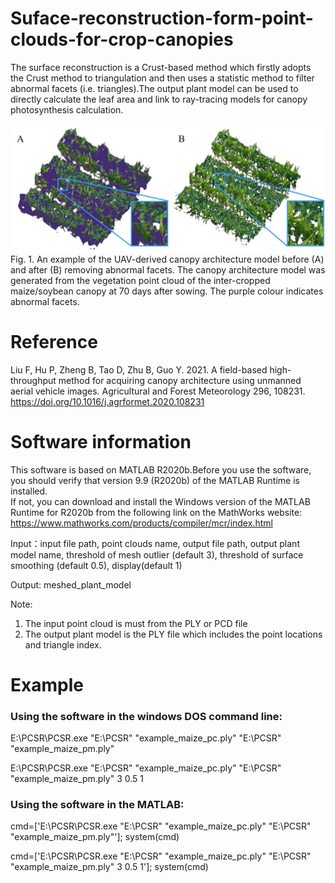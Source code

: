 # Suface-reconstruction-form-point-clouds-for-crop-canopies
The surface reconstruction is a Crust-based method which firstly adopts the Crust method to triangulation and then uses a statistic method to filter abnormal facets (i.e. triangles).The output plant model can be used to directly calculate the leaf area and link to ray-tracing models for canopy photosynthesis calculation.  

![alt text](https://github.com/FusangLiu/Suface-reconstruction-form-point-clouds-for-crop-canopies/blob/main/Fig5.jpg)
Fig. 1. An example of the UAV-derived canopy architecture model before (A) and after (B) removing abnormal facets. The canopy architecture model was generated from the vegetation point cloud of the inter-cropped maize/soybean canopy at 70 days after sowing. The purple colour indicates abnormal facets.


# Reference
Liu F, Hu P, Zheng B, Tao D, Zhu B, Guo Y. 2021. A field-based high-throughput method for acquiring canopy architecture using unmanned aerial vehicle images. Agricultural and Forest Meteorology 296, 108231. https://doi.org/10.1016/j.agrformet.2020.108231


# Software information
This software is based on MATLAB R2020b.Before you use the software, you should verify that version 9.9 (R2020b) of the MATLAB Runtime is installed.   
If not, you can download and install the Windows version of the MATLAB Runtime for R2020b 
from the following link on the MathWorks website:
https://www.mathworks.com/products/compiler/mcr/index.html


Input：input file path, point clouds name, output file path, output plant model name, threshold of mesh outlier (default 3), threshold of surface smoothing (default 0.5), display(default 1)

Output: meshed_plant_model 


Note: 
1) The input point cloud is must from the PLY or PCD file
2) The output plant model is the PLY file which includes the point locations and triangle index.


# Example
### Using the software in the windows DOS command line:

E:\PCSR\PCSR.exe "E:\PCSR" "example_maize_pc.ply" "E:\PCSR" "example_maize_pm.ply"

E:\PCSR\PCSR.exe "E:\PCSR" "example_maize_pc.ply" "E:\PCSR" "example_maize_pm.ply" 3 0.5 1

### Using the software in the MATLAB:

cmd=['E:\PCSR\PCSR.exe "E:\PCSR" "example_maize_pc.ply" "E:\PCSR" "example_maize_pm.ply"']; 
system(cmd)

cmd=['E:\PCSR\PCSR.exe "E:\PCSR" "example_maize_pc.ply" "E:\PCSR" "example_maize_pm.ply" 3 0.5 1'];
system(cmd)
